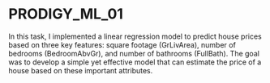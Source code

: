 # PRODIGY_ML_01
In this task, I implemented a linear regression model to predict house prices based on three key features: square footage (GrLivArea), number of bedrooms (BedroomAbvGr), and number of bathrooms (FullBath). The goal was to develop a simple yet effective model that can estimate the price of a house based on these important attributes.
